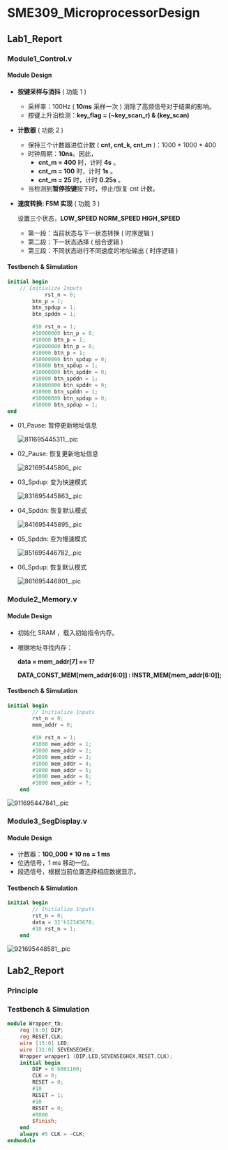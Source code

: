 # SME309_MicroprocessorDesign

## Lab1_Report

### Module1_Control.v

#### Module Design

* **按键采样与消抖** ( 功能 1 )
  * 采样率：100Hz ( **10ms** 采样一次 ) 消除了高频信号对于结果的影响。
  * 按键上升沿检测：**key_flag = (~key_scan_r) & (key_scan)**

* **计数器** ( 功能 2 )

  * 保持三个计数器进位计数 ( **cnt, cnt_k, cnt_m** )：1000 * 1000 * 400 
  * 时钟周期：**10ns**。因此，
    * **cnt_m = 400** 时，计时 **4s** 。
    * **cnt_m = 100** 时，计时 **1s** 。
    * **cnt_m = 25** 时，计时 **0.25s** 。
  * 当检测到**暂停按键**按下时，停止/恢复 cnt 计数。

* **速度转换: FSM 实现** ( 功能 3 )

  设置三个状态，**LOW_SPEED NORM_SPEED HIGH_SPEED**

  * 第一段：当前状态与下一状态转换 ( 时序逻辑 )
  * 第二段：下一状态选择 ( 组合逻辑 )
  * 第三段：不同状态进行不同速度的地址输出 ( 时序逻辑 )

#### Testbench & Simulation

```verilog
initial begin
  	// Initialize Inputs
  			rst_n = 0;
        btn_p = 1;
        btn_spdup = 1;
        btn_spddn = 1;

        #10 rst_n = 1;
        #10000000 btn_p = 0;
        #10000 btn_p = 1;
        #10000000 btn_p = 0;
        #10000 btn_p = 1;
        #10000000 btn_spdup = 0;
        #10000 btn_spdup = 1;
        #10000000 btn_spddn = 0;
        #10000 btn_spddn = 1;
        #10000000 btn_spddn = 0;
        #10000 btn_spddn = 1;
        #10000000 btn_spdup = 0;
        #10000 btn_spdup = 1;
end
```

* 01_Pause: 暂停更新地址信息

  ![811695445311_.pic](Lab1/picture/811695445311_.pic.jpg)

* 02_Pause: 恢复更新地址信息

  ![821695445806_.pic](/Lab1/picture/821695445806_.pic.jpg)

* 03_Spdup: 变为快速模式

  ![831695445863_.pic](Lab1/picture/831695445863_.pic.jpg)

* 04_Spddn: 恢复默认模式

  ![841695445895_.pic](Lab1/picture/841695445895_.pic.jpg)

* 05_Spddn: 变为慢速模式

  ![851695446782_.pic](Lab1/picture/851695446782_.pic.jpg)

* 06_Spdup: 恢复默认模式

  ![861695446801_.pic](Lab1/picture/861695446801_.pic.jpg)

### Module2_Memory.v

#### Module Design

* 初始化 SRAM ，载入初始指令内存。

* 根据地址寻找内存：

  **data = mem_addr[7] == 1?**

  **DATA_CONST_MEM[mem_addr[6:0]] : INSTR_MEM[mem_addr[6:0]];**

#### Testbench & Simulation

```verilog
initial begin
        // Initialize Inputs
        rst_n = 0;
        mem_addr = 0;

        #10 rst_n = 1;
        #1000 mem_addr = 1;
        #1000 mem_addr = 2;
        #1000 mem_addr = 3;
        #1000 mem_addr = 4;
        #1000 mem_addr = 5;
        #1000 mem_addr = 6;
        #1000 mem_addr = 7;
    end
```

![911695447841_.pic](Lab1/picture/911695447841_.pic.jpg)

### Module3_SegDisplay.v

#### Module Design

* 计数器：**100_000 * 10 ns = 1 ms**
* 位选信号，1 ms 移动一位。
* 段选信号，根据当前位置选择相应数据显示。

#### Testbench & Simulation

```verilog
initial begin
        // Initialize Inputs
        rst_n = 0;
        data = 32'h12345678;
        #10 rst_n = 1;
    end
```

![921695448581_.pic](Lab1/picture/921695448581_.pic.jpg)

## Lab2_Report

### Principle

### Testbench & Simulation

```verilog
module Wrapper_tb;
	reg [6:0] DIP;
	reg RESET,CLK;
	wire [15:0] LED;
	wire [31:0] SEVENSEGHEX;
	Wrapper wrapper1 (DIP,LED,SEVENSEGHEX,RESET,CLK); 
	initial begin
		DIP = 6'b001100;
		CLK = 0;
		RESET = 0;
		#10
		RESET = 1;
		#10
		RESET = 0;
		#8000
		$finish;
	end
    always #5 CLK = ~CLK;
endmodule
```